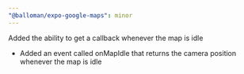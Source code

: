 ```yaml
---
"@balloman/expo-google-maps": minor
---
```


Added the ability to get a callback whenever the map is idle
- Added an event called onMapIdle that returns the camera position whenever the map is idle
